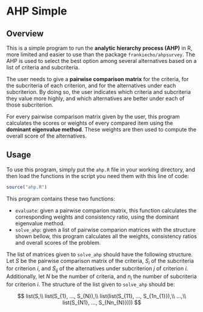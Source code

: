 # AHP Simple

## Overview

This is a simple program to run the **analytic hierarchy process (AHP)** in R,
more limited and easier to use than the package `frankiecho/ahpsurvey`.
The AHP is used to select the best option among several alternatives
based on a list of criteria and subcriteria. 

The user needs to give a **pairwise comparison matrix** 
for the criteria, for the subcriteria of each criterion, and
for the alternatives under each subcriterion.
By doing so, the user indicates which criteria and subcriteria
they value more highly, and
which alternatives are better under each of those subcriterion.

For every pairwise comparison matrix given by the user, this program
calculates the scores or weights of every compared item
using the **dominant eigenvalue method**.
These weights are then used to compute
the overall score of the alternatives.

## Usage

To use this program, simply put the `ahp.R` file
in your working directory, and then load the functions
in the script you need them with this line of code:

```r
source("ahp.R")
```

This program contains these two functions:

- `evaluate`: given a pairwise comparion matrix,
this function calculates the corresponding
weights and consistency ratio,
using the dominant eigenvalue method.
- `solve_ahp`: given a list of pairwise comparion matrices
with the structure shown bellow,
this program calculates all the weights, consistency ratios
and overall scores of the problem.

The list of matrices given to `solve_ahp`
should have the following structure.
Let $S$ be the pairwise comparison matrix of the criteria,
$S_{i}$ of the subcriteria for criterion $i$,
and $S_{ij}$ of the alternatives
under subcriterion $j$ of criterion $i$.
Additionally, let $N$ be the number of criteria,
and $n_{i}$ the number of subcriteria for criterion $i$.
The structure of the list given to `solve_ahp` should be:

$$
list(S,\\
     list(S_{1}, ..., S_{N}),\\
     list(list(S_{11}, ..., S_{1n_{1}}),\\
          ...,\\
          list(S_{N1}, ..., S_{Nn_{N}})))
$$

